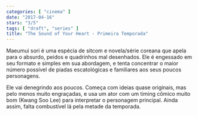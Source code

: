 ```yaml
---
categories: [ "cinema" ]
date: "2017-04-16"
stars: "3/5"
tags: [ "draft", "series" ]
title: "The Sound of Your Heart - Primeira Temporada"
---
```

Maeumui sori é uma espécia de sitcom e novela/série coreana que apela para o absurdo, peidos e quadrinhos mal desenhados. Ele é engessado em seu formato e simples em sua abordagem, e tenta concentrar o maior número possível de piadas escatológicas e familiares aos seus poucos personagens.

Ele vai denegrindo aos poucos. Começa com ideias quase originais, mas pelo menos muito engraçadas, e usa um ator com um timing cômico muito bom (Kwang Soo Lee) para interpretar o personagem principal. Ainda assim, falta combustível lá pela metade da temporada.

